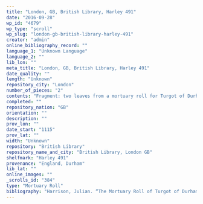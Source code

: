 ```yaml
---
title: "London, GB, British Library, Harley 491"
date: "2016-09-28"
wp_id: "4679"
wp_type: "scroll"
wp_slug: "london-gb-british-library-harley-491"
creator: "admin"
online_bibliography_record: ""
language_1: "Unknown Language"
language_2: ""
lib_lon: ""
meta_title: "London, GB, British Library, Harley 491"
date_quality: ""
length: "Unknown"
repository_city: "London"
number_of_pieces: "2"
contents: "Fragment: two leaves from a mortuary roll for Turgot of Durham, datable to 1115-1117 (ff. 47-48v)."
completed: ""
repository_nation: "GB"
orientation: ""
description: ""
prov_lon: ""
date_start: "1115"
prov_lat: ""
width: "Unknown"
repository: "British Library"
repository_name_and_city: "British Library, London GB"
shelfmark: "Harley 491"
provenance: "England, Durham"
lib_lat: ""
online_images: ""
_scrolls_id: "384"
type: "Mortuary Roll"
bibliography: "Harrison, Julian. “The Mortuary Roll of Turgot of Durham (d. 1115).” Scriptorium: Revue Internationale Des Études Relatives Aux Manuscrits 58 (2004): 18–20."
---
```



